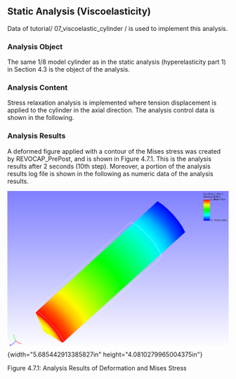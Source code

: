 ## Static Analysis (Viscoelasticity)

Data of tutorial/ 07\_viscoelastic\_cylinder / is used to implement this
analysis.

### Analysis Object

The same 1/8 model cylinder as in the static analysis (hyperelasticity
part 1) in Section 4.3 is the object of the analysis.

### Analysis Content

Stress relaxation analysis is implemented where tension displacement is
applied to the cylinder in the axial direction. The analysis control
data is shown in the following.

### Analysis Results

A deformed figure applied with a contour of the Mises stress was created
by REVOCAP\_PrePost, and is shown in Figure 4.7.1. This is the analysis
results after 2 seconds (10th step). Moreover, a portion of the analysis
results log file is shown in the following as numeric data of the
analysis results.

![](media/image14.png){width="5.685442913385827in"
height="4.0810279965004375in"}

Figure 4.7.1: Analysis Results of Deformation and Mises Stress
